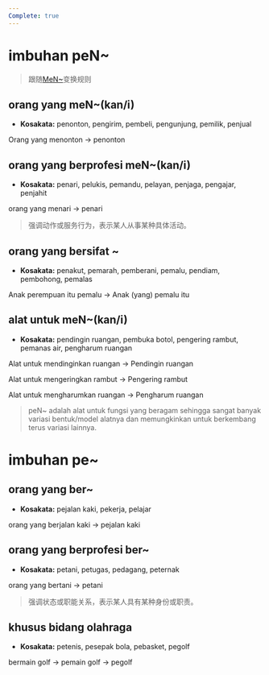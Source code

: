 ```yaml
---
Complete: true
---
```


# imbuhan peN\~

> 跟随[MeN~](U2%20-%20meN~.md#变换规则)变换规则

## orang yang meN\~(kan/i)

* **Kosakata:**
  penonton, pengirim, pembeli, pengunjung, pemilik, penjual

Orang yang menonton -> penonton

## orang yang berprofesi meN\~(kan/i)

* **Kosakata:**
  penari, pelukis, pemandu, pelayan, penjaga, pengajar, penjahit

orang yang menari -> penari

> 强调动作或服务行为，表示某人从事某种具体活动。

## orang yang bersifat \~

* **Kosakata:**
  penakut, pemarah, pemberani, pemalu, pendiam, pembohong, pemalas

Anak perempuan itu pemalu -> Anak (yang) pemalu itu

## alat untuk meN\~(kan/i)

* **Kosakata:**
  pendingin ruangan, pembuka botol, pengering rambut, pemanas air, pengharum ruangan

Alat untuk mendinginkan ruangan -> Pendingin ruangan

Alat untuk mengeringkan rambut -> Pengering rambut

Alat untuk mengharumkan ruangan -> Pengharum ruangan

> peN\~ adalah alat untuk fungsi yang beragam sehingga sangat banyak variasi bentuk/model alatnya dan memungkinkan untuk berkembang terus variasi lainnya.

# imbuhan pe\~

## orang yang ber\~

* **Kosakata:**
  pejalan kaki, pekerja, pelajar

orang yang berjalan kaki -> pejalan kaki

## orang yang berprofesi ber\~

* **Kosakata:**
  petani, petugas, pedagang, peternak

orang yang bertani -> petani

> 强调状态或职能关系，表示某人具有某种身份或职责。

## khusus bidang olahraga

* **Kosakata:**
  petenis, pesepak bola, pebasket, pegolf

bermain golf -> pemain golf -> pegolf
